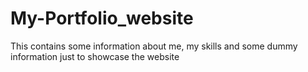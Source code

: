 # My-Portfolio_website
This contains some information about me, my skills and some dummy information just to showcase the website 
